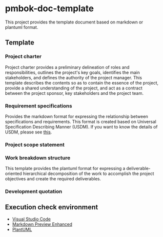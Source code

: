 # pmbok-doc-template

This project provides the template document based on markdown or plantuml format.

## Template

### Project charter

Project charter provides a preliminary delineation of roles and
responsibilities, outlines the project's key goals, identifies
the main stakeholders, and defines the authority of the project manager.
This template describes the contents so as to contain the essence of
the project, provide a shared understanding of the project,
and act as a contract between the project sponsor, key stakeholders
and the project team.

### Requirement specifications

Provides the markdown format for expressing the relationship between specifications and requirements.
This format is created based on Universal Specification Describing Manner (USDM).
If you want to know the details of USDM, please see [this](https://www.jreast.co.jp/e/development/tech/pdf_33/tec-33-33-36eng.pdf).

### Project scope statement

### Work breakdown structure

This template provides the plantuml format for expressing a deliverable-oriented
hierarchical decomposition of the work to accomplish the project objectives
and create the required deliverables.

### Development quotation

## Execution check environment

- [Visual Studio Code](https://code.visualstudio.com/)
- [Markdown Preview Enhanced](https://marketplace.visualstudio.com/items?itemName=shd101wyy.markdown-preview-enhanced)
- [PlantUML](https://marketplace.visualstudio.com/items?itemName=jebbs.plantuml)

